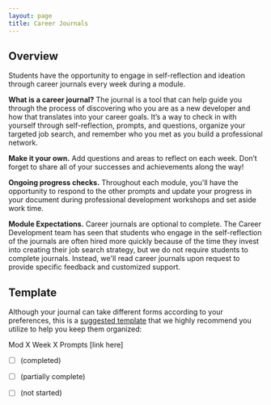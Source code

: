 ```yaml
---
layout: page
title: Career Journals
---
```


## Overview
Students have the opportunity to engage in self-reflection and ideation through career journals every week during a module.

**What is a career journal?** The journal is a tool that can help guide you through the process of discovering who you are as a new developer and how that translates into your career goals. It’s a way to check in with yourself through self-reflection, prompts, and questions, organize your targeted job search, and remember who you met as you build a professional network.

**Make it your own.** Add questions and areas to reflect on each week. Don’t forget to share all of your successes and achievements along the way!

**Ongoing progress checks.** Throughout each module, you'll have the opportunity to respond to the other prompts and update your progress in your document during professional development workshops and set aside work time.

**Module Expectations.** Career journals are optional to complete. The Career Development team has seen that students who engage in the self-reflection of the journals are often hired more quickly because of the time they invest into creating their job search strategy, but we do not require students to complete journals. Instead, we'll read career journals upon request to provide specific feedback and customized support. 

## Template
Although your journal can take different forms according to your preferences, this is a [suggested template](https://github.com/turingschool/career-development-curriculum-site/blob/master/career_journals/career_journal_template.md) that we highly recommend you utilize to help you keep them organized:

Mod X Week X Prompts [link here]

-[ ] (completed)

-[ ] (partially complete)

-[ ] (not started)

